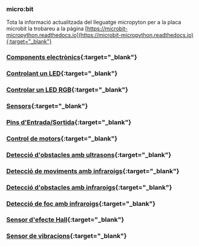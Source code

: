 ### micro:bit

Tota la informació actualitzada del lleguatge micropyton per a la placa microbit la trobareu a la pàgina [https://microbit-micropython.readthedocs.io](https://microbit-micropython.readthedocs.io){:target="_blank"}

### [Components electrònics](electronica/electronica.md){:target="_blank"}

### [Controlant un LED](led/led.md){:target="_blank"}

### [Controlar un LED RGB](led/rgb.md){:target="_blank"}

### [Sensors](ldr/ldr.md){:target="_blank"}

### [Pins d'Entrada/Sortida](pins/pins.md){:target="_blank"}

### [Control de motors](motor/motors.md){:target="_blank"}

### [Detecció d'obstacles amb ultrasons](ultrasons/ultrasons.md){:target="_blank"}

### [Detecció de moviments amb infraroigs](ir/pir/pir.md){:target="_blank"}

### [Detecció d'obstacles amb infraroigs](ir/ir_obstacle/ir_obstacle.md){:target="_blank"}

### [Detecció de foc amb infraroigs](ir/flame/flame.md){:target="_blank"}

### [Sensor d'efecte Hall](hall/hall.md){:target="_blank"}

### [Sensor de vibracions](shock/shock.md){:target="_blank"}





